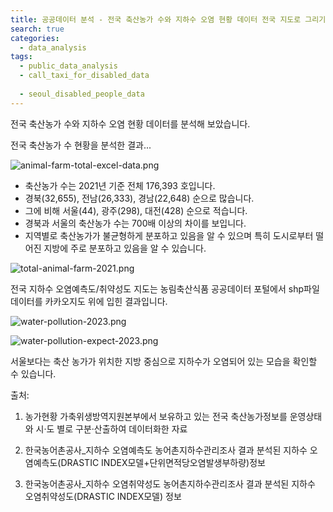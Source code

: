 ```yaml
---
title: 공공데이터 분석 - 전국 축산농가 수와 지하수 오염 현황 데이터 전국 지도로 그리기
search: true
categories:
  - data_analysis
tags:
  - public_data_analysis
  - call_taxi_for_disabled_data
  
  - seoul_disabled_people_data
---
```

전국 축산농가 수와 지하수 오염 현황 데이터를 분석해 보았습니다.

전국 축산농가 수 현황을 분석한 결과...  

![animal-farm-total-excel-data.png]({{site.url}}{{site.baseurl}}/assets/images/data-analysis-with-python/animal-farm/animal-farm-total-excel-data.png)
* 축산농가 수는 2021년 기준 전체 176,393 호입니다.
* 경북(32,655), 전남(26,333), 경남(22,648) 순으로 많습니다.
* 그에 비해 서울(44), 광주(298), 대전(428) 순으로 적습니다.
* 경북과 서울의 축산농가 수는 700배 이상의 차이를 보입니다.
* 지역별로 축산농가가 불균형하게 분포하고 있음을 알 수 있으며 특히 도시로부터 떨어진 지방에 주로 분포하고 있음을 알 수 있습니다.

![total-animal-farm-2021.png]({{site.url}}{{site.baseurl}}/assets/images/data-analysis-with-python/animal-farm/total-animal-farm-2021.png)




전국 지하수 오염예측도/취약성도 지도는
농림축산식품 공공데이터 포털에서 shp파일 데이터를 카카오지도 위에 입힌 결과입니다.


![water-pollution-2023.png]({{site.url}}{{site.baseurl}}/assets/images/data-analysis-with-python/animal-farm/water-pollution-2023.png)


![water-pollution-expect-2023.png]({{site.url}}{{site.baseurl}}/assets/images/data-analysis-with-python/animal-farm/water-pollution-expect-2023.png)


서울보다는 축산 농가가 위치한 지방 중심으로 지하수가 오염되어 있는 모습을 확인할 수 있습니다.





출처:
1. 농가현황
   가축위생방역지원본부에서 보유하고 있는 전국 축산농가정보를 운영상태와 시·도 별로 구분·산출하여 데이터화한 자료

2. 한국농어촌공사_지하수 오염예측도
   농어촌지하수관리조사 결과 분석된 지하수 오염예측도(DRASTIC INDEX모델+단위면적당오염발생부하량)정보

3. 한국농어촌공사_지하수 오염취약성도
   농어촌지하수관리조사 결과 분석된 지하수 오염취약성도(DRASTIC INDEX모델) 정보